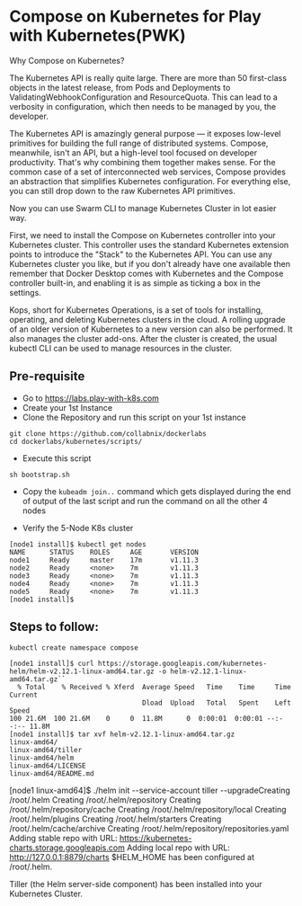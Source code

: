 
# Compose on Kubernetes for Play with Kubernetes(PWK)

Why Compose on Kubernetes? 

The Kubernetes API is really quite large. There are more than 50 first-class objects in the latest release, from Pods and Deployments to ValidatingWebhookConfiguration and ResourceQuota. This can lead to a verbosity in configuration, which then needs to be managed by you, the developer. 

The Kubernetes API is amazingly general purpose — it exposes low-level primitives for building the full range of distributed systems. Compose, meanwhile, isn't an API, but a high-level tool focused on developer productivity. That's why combining them together makes sense. For the common case of a set of interconnected web services, Compose provides an abstraction that simplifies Kubernetes configuration. For everything else, you can still drop down to the raw Kubernetes API primitives.

Now you can use Swarm CLI to manage Kubernetes Cluster in lot easier way. 

First, we need to install the Compose on Kubernetes controller into your Kubernetes cluster. This controller uses the standard Kubernetes extension points to introduce the "Stack" to the Kubernetes API. You can use any Kubernetes cluster you like, but if you don't already have one available then remember that Docker Desktop comes with Kubernetes and the Compose controller built-in, and enabling it is as simple as ticking a box in the settings.

Kops, short for Kubernetes Operations, is a set of tools for installing, operating, and deleting Kubernetes clusters in the cloud. A rolling upgrade of an older version of Kubernetes to a new version can also be performed. It also manages the cluster add-ons. After the cluster is created, the usual kubectl CLI can be used to manage resources in the cluster.

## Pre-requisite

- Go to https://labs.play-with-k8s.com
- Create your 1st Instance
- Clone the Repository and run this script on your 1st instance

```
git clone https://github.com/collabnix/dockerlabs
cd dockerlabs/kubernetes/scripts/
```

- Execute this script

```
sh bootstrap.sh
```

- Copy the ```kubeadm join..``` command which gets displayed during the end of output of the last script and run the command on all the other 4 nodes

- Verify the 5-Node K8s cluster

```
[node1 install]$ kubectl get nodes
NAME      STATUS    ROLES     AGE       VERSION
node1     Ready     master    17m       v1.11.3
node2     Ready     <none>    7m        v1.11.3
node3     Ready     <none>    7m        v1.11.3
node4     Ready     <none>    7m        v1.11.3
node5     Ready     <none>    7m        v1.11.3
[node1 install]$
```

## Steps to follow:

```
kubectl create namespace compose
```

```
[node1 install]$ curl https://storage.googleapis.com/kubernetes-helm/helm-v2.12.1-linux-amd64.tar.gz -o helm-v2.12.1-linux-amd64.tar.gz``
  % Total    % Received % Xferd  Average Speed   Time    Time     Time  Current
                                 Dload  Upload   Total   Spent    Left  Speed
100 21.6M  100 21.6M    0     0  11.8M      0  0:00:01  0:00:01 --:--:-- 11.8M
[node1 install]$ tar xvf helm-v2.12.1-linux-amd64.tar.gz
linux-amd64/
linux-amd64/tiller
linux-amd64/helm
linux-amd64/LICENSE
linux-amd64/README.md

```
[node1 linux-amd64]$ ./helm init --service-account tiller --upgradeCreating /root/.helm
Creating /root/.helm/repository
Creating /root/.helm/repository/cache
Creating /root/.helm/repository/local
Creating /root/.helm/plugins
Creating /root/.helm/starters
Creating /root/.helm/cache/archive
Creating /root/.helm/repository/repositories.yaml
Adding stable repo with URL: https://kubernetes-charts.storage.googleapis.com
Adding local repo with URL: http://127.0.0.1:8879/charts
$HELM_HOME has been configured at /root/.helm.

Tiller (the Helm server-side component) has been installed into your Kubernetes Cluster.

```



```

```




